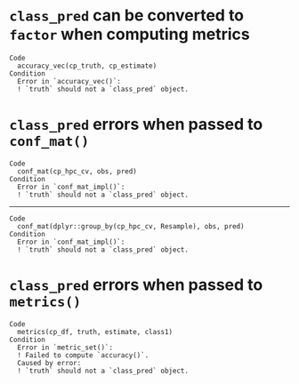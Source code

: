 # `class_pred` can be converted to `factor` when computing metrics

    Code
      accuracy_vec(cp_truth, cp_estimate)
    Condition
      Error in `accuracy_vec()`:
      ! `truth` should not a `class_pred` object.

# `class_pred` errors when passed to `conf_mat()`

    Code
      conf_mat(cp_hpc_cv, obs, pred)
    Condition
      Error in `conf_mat_impl()`:
      ! `truth` should not a `class_pred` object.

---

    Code
      conf_mat(dplyr::group_by(cp_hpc_cv, Resample), obs, pred)
    Condition
      Error in `conf_mat_impl()`:
      ! `truth` should not a `class_pred` object.

# `class_pred` errors when passed to `metrics()`

    Code
      metrics(cp_df, truth, estimate, class1)
    Condition
      Error in `metric_set()`:
      ! Failed to compute `accuracy()`.
      Caused by error:
      ! `truth` should not a `class_pred` object.

